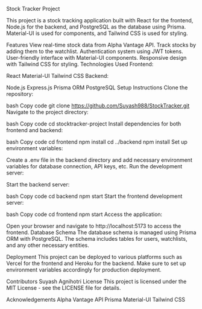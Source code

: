 Stock Tracker Project


This project is a stock tracking application built with React for the frontend, Node.js for the backend, and PostgreSQL as the database using Prisma. Material-UI is used for components, and Tailwind CSS is used for styling.

Features
View real-time stock data from Alpha Vantage API.
Track stocks by adding them to the watchlist.
Authentication system using JWT tokens.
User-friendly interface with Material-UI components.
Responsive design with Tailwind CSS for styling.
Technologies Used
Frontend:

React
Material-UI
Tailwind CSS
Backend:

Node.js
Express.js
Prisma ORM
PostgreSQL
Setup Instructions
Clone the repository:

bash
Copy code
git clone https://github.com/Suyash988/StockTracker.git
Navigate to the project directory:

bash
Copy code
cd stocktracker-project
Install dependencies for both frontend and backend:

bash
Copy code
cd frontend
npm install
cd ../backend
npm install
Set up environment variables:

Create a .env file in the backend directory and add necessary environment variables for database connection, API keys, etc.
Run the development server:

Start the backend server:

bash
Copy code
cd backend
npm start
Start the frontend development server:

bash
Copy code
cd frontend
npm start
Access the application:

Open your browser and navigate to http://localhost:5173 to access the frontend.
Database Schema
The database schema is managed using Prisma ORM with PostgreSQL. The schema includes tables for users, watchlists, and any other necessary entities.

Deployment
This project can be deployed to various platforms such as Vercel for the frontend and Heroku for the backend. Make sure to set up environment variables accordingly for production deployment.

Contributors
Suyash Agnihotri
License
This project is licensed under the MIT License - see the LICENSE file for details.

Acknowledgements
Alpha Vantage API
Prisma
Material-UI
Tailwind CSS
